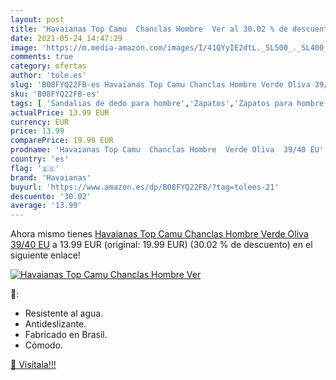```yaml
---
layout: post
title: 'Havaianas Top Camu  Chanclas Hombre  Ver al 30.02 % de descuento'
date: 2021-05-24 14:47:29
image: 'https://m.media-amazon.com/images/I/41QYyIE2dtL._SL500_._SL400_.jpg'
comments: true
category: ofertas
author: 'tole.es'
slug: 'B08FYQ22FB-es Havaianas Top Camu Chanclas Hombre Verde Oliva 39/40 EU'
sku: 'B08FYQ22FB-es'
tags: [ 'Sandalias de dedo para hombre','Zapatos','Zapatos para hombre','Zapatos y complementos','chanclas','havaianas', ]
actualPrice: 13.99 EUR
currency: EUR
price: 13.99
comparePrice: 19.99 EUR
prodname: 'Havaianas Top Camu  Chanclas Hombre  Verde Oliva  39/40 EU'
country: 'es'
flag: '🇪🇸'
brand: 'Havaianas'
buyurl: 'https://www.amazon.es/dp/B08FYQ22FB/?tag=tolees-21'
descuento: '30.02'
average: '13.99'
---
```


Ahora mismo tienes [Havaianas Top Camu  Chanclas Hombre  Verde Oliva  39/40 EU](https://www.amazon.es/dp/B08FYQ22FB/?tag=tolees-21) a 13.99 EUR (original: 19.99 EUR) (30.02 %  de descuento) en el siguiente enlace!

[![Havaianas Top Camu  Chanclas Hombre  Ver](https://m.media-amazon.com/images/I/41QYyIE2dtL._SL500_._SL400_.jpg)](https://www.amazon.es/dp/B08FYQ22FB/?tag=tolees-21)

🔎:

- Resistente al agua.
- Antideslizante.
- Fabricado en Brasil.
- Cómodo.

[🛒 Visítala!!!](https://www.amazon.es/dp/B08FYQ22FB/?tag=tolees-21)
